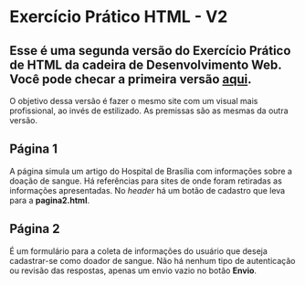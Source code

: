 # Exercício Prático HTML - V2

## Esse é uma segunda versão do Exercício Prático de HTML da cadeira de Desenvolvimento Web. Você pode checar a primeira versão [aqui](https://github.com/brandaochico/expratico1-webdev).

O objetivo dessa versão é fazer o mesmo site com um visual mais profissional, ao invés de estilizado. As premissas são as mesmas da outra versão.

## Página 1
A página simula um artigo do Hospital de Brasília com informações sobre a doação de sangue.
Há referências para sites de onde foram retiradas as informações apresentadas.
No _header_ há um botão de cadastro que leva para a **pagina2.html**.

## Página 2
É um formulário para a coleta de informações do usuário que deseja cadastrar-se como doador de sangue.
Não há nenhum tipo de autenticação ou revisão das respostas, apenas um envio vazio no botão **Envio**.
